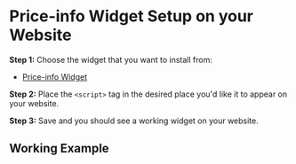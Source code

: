 # Price-info Widget Setup on your Website

**Step 1:** Choose the widget that you want to install from:

* [Price-info Widget](../price_info)

**Step 2:** Place the ```<script>``` tag in the desired place you'd like it to appear on your website.

**Step 3:** Save and you should see a working widget on your website.

## Working Example
<script id="skye-widget" src="//d1y94doel0eh42.cloudfront.net/content/scripts/skye-widget.js?id=D9168&amp;productPrice=2400" debug="true"></script>
